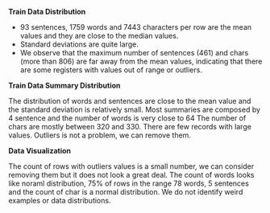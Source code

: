 **Train Data  Distribution**
-  93 sentences, 1759 words and 7443 characters per row are the mean values and they are  close to the median values.
- Standard deviations are  quite large.
- We observe that the maximum number of sentences (461) and chars (more than 806) are far away from the mean values, indicating that there are some registers with values out of range or outliers.

**Train Data Summary Distribution**

The distribution of words and sentences are close to the mean value and the standard deviation is relatively small.
Most summaries are composed by 4 sentence and the number of words is very close to 64
The number of chars are mostly between 320 and 330.
There are few records with large values. Outliers is not a problem, we can remove them.

**Data Visualization**

The count of rows with outliers values is a small number, we can consider removing them but it does not look a great deal. The count of words looks like noraml distribution, 75% of rows in the range 78 words, 5 sentences and the count of char is a normal distribution. We do not identify weird examples or data distributions.